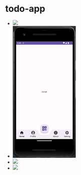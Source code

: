 # todo-app

- <img src="https://github.com/kareem96/custom-bottom-bar/blob/master/screenshots/home.png" width="200"/>
- <img src="https://github.com/kareem96/custom-bottom-bar/blob/master/screenshots/img.png" width="200"/>
- <img src="https://github.com/kareem96/custom-bottom-bar/blob/master/screenshots/settings.png" width="200"/>
- <img src="https://github.com/kareem96/custom-bottom-bar/blob/master/screenshots/addTask.png" width="200"/>

